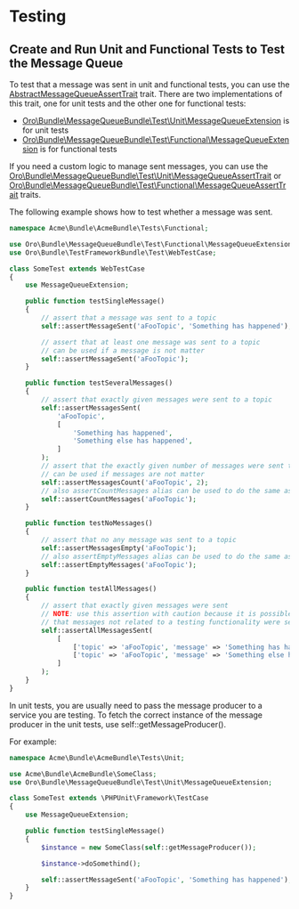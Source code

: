 # Testing

<a id="dev-cookbook-system-mq-testing"></a>

## Create and Run Unit and Functional Tests to Test the Message Queue

To test that a message was sent in unit and functional tests, you can use the <a href="https://github.com/oroinc/platform/tree/4.2/src/Oro/Bundle/MessageQueueBundle/Test/Assert/AbstractMessageQueueAssertTrait.php" target="_blank">AbstractMessageQueueAssertTrait</a> trait.
There are two implementations of this trait, one for unit tests and the other one for functional tests:

* <a href="https://github.com/oroinc/platform/tree/4.2/src/Oro/Bundle/MessageQueueBundle/Test/Unit/MessageQueueExtension.php" target="_blank">Oro\\Bundle\\MessageQueueBundle\\Test\\Unit\\MessageQueueExtension</a> is for unit tests
* <a href="https://github.com/oroinc/platform/tree/4.2/src/Oro/Bundle/MessageQueueBundle/Test/Functional/MessageQueueExtension.php" target="_blank">Oro\\Bundle\\MessageQueueBundle\\Test\\Functional\\MessageQueueExtension</a> is for functional tests

If you need a custom logic to manage sent messages, you can use the
<a href="https://github.com/oroinc/platform/tree/4.2/src/Oro/Bundle/MessageQueueBundle/Test/Unit/MessageQueueAssertTrait.php" target="_blank">Oro\\Bundle\\MessageQueueBundle\\Test\\Unit\\MessageQueueAssertTrait</a> or
<a href="https://github.com/oroinc/platform/tree/4.2/src/Oro/Bundle/MessageQueueBundle/Test/Functional/MessageProcessTrait.php" target="_blank">Oro\\Bundle\\MessageQueueBundle\\Test\\Functional\\MessageQueueAssertTrait</a> traits.

The following example shows how to test whether a message was sent.

```php
namespace Acme\Bundle\AcmeBundle\Tests\Functional;

use Oro\Bundle\MessageQueueBundle\Test\Functional\MessageQueueExtension;
use Oro\Bundle\TestFrameworkBundle\Test\WebTestCase;

class SomeTest extends WebTestCase
{
    use MessageQueueExtension;

    public function testSingleMessage()
    {
        // assert that a message was sent to a topic
        self::assertMessageSent('aFooTopic', 'Something has happened');

        // assert that at least one message was sent to a topic
        // can be used if a message is not matter
        self::assertMessageSent('aFooTopic');
    }

    public function testSeveralMessages()
    {
        // assert that exactly given messages were sent to a topic
        self::assertMessagesSent(
            'aFooTopic',
            [
                'Something has happened',
                'Something else has happened',
            ]
        );
        // assert that the exactly given number of messages were sent to a topic
        // can be used if messages are not matter
        self::assertMessagesCount('aFooTopic', 2);
        // also assertCountMessages alias can be used to do the same assertion
        self::assertCountMessages('aFooTopic');
    }

    public function testNoMessages()
    {
        // assert that no any message was sent to a topic
        self::assertMessagesEmpty('aFooTopic');
        // also assertEmptyMessages alias can be used to do the same assertion
        self::assertEmptyMessages('aFooTopic');
    }

    public function testAllMessages()
    {
        // assert that exactly given messages were sent
        // NOTE: use this assertion with caution because it is possible
        // that messages not related to a testing functionality were sent as well
        self::assertAllMessagesSent(
            [
                ['topic' => 'aFooTopic', 'message' => 'Something has happened'],
                ['topic' => 'aFooTopic', 'message' => 'Something else has happened'],
            ]
        );
    }
}
```

In unit tests, you are usually need to pass the message producer to a service you are testing. To fetch the correct instance of the
message producer in the unit tests, use self::getMessageProducer().

For example:

```php
namespace Acme\Bundle\AcmeBundle\Tests\Unit;

use Acme\Bundle\AcmeBundle\SomeClass;
use Oro\Bundle\MessageQueueBundle\Test\Unit\MessageQueueExtension;

class SomeTest extends \PHPUnit\Framework\TestCase
{
    use MessageQueueExtension;

    public function testSingleMessage()
    {
        $instance = new SomeClass(self::getMessageProducer());

        $instance->doSomethind();

        self::assertMessageSent('aFooTopic', 'Something has happened');
    }
}
```

<!-- Frontend -->
